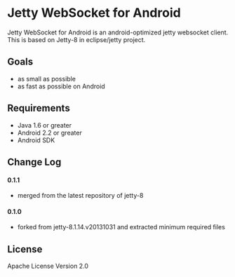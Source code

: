 # Jetty WebSocket for Android
Jetty WebSocket for Android is an android-optimized jetty websocket client. This is based on Jetty-8 in eclipse/jetty project.  

## Goals
 - as small as possible  
 - as fast as possible on Android  

## Requirements
 - Java 1.6 or greater  
 - Android 2.2 or greater  
 - Android SDK  

## Change Log
#### 0.1.1
* merged from the latest repository of jetty-8

#### 0.1.0
* forked from jetty-8.1.14.v20131031 and extracted minimum required files

## License
Apache License Version 2.0
